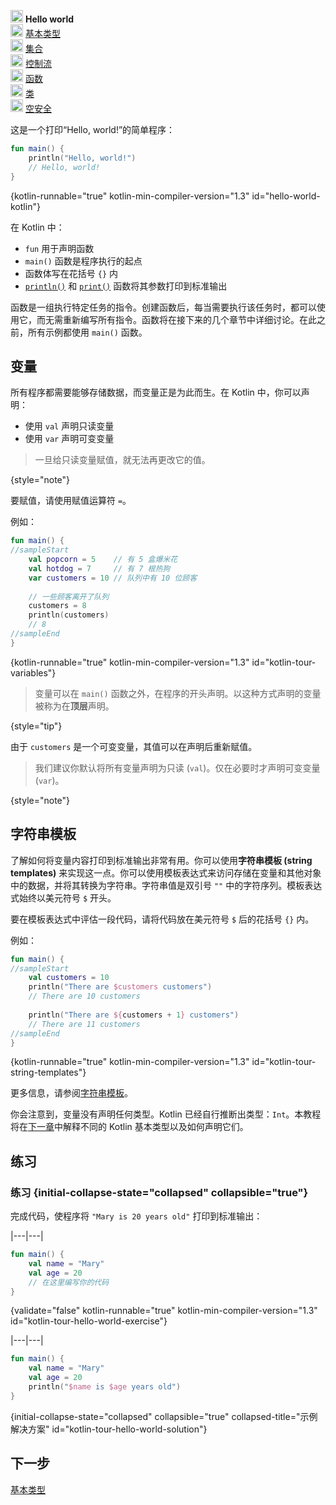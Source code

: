 [//]: # (title: Hello world)

<no-index/>

<tldr>
    <p><img src="icon-1.svg" width="20" alt="First step" /> <strong>Hello world</strong><br />
        <img src="icon-2-todo.svg" width="20" alt="Second step" /> <a href="kotlin-tour-basic-types.md">基本类型</a><br />
        <img src="icon-3-todo.svg" width="20" alt="Third step" /> <a href="kotlin-tour-collections.md">集合</a><br />
        <img src="icon-4-todo.svg" width="20" alt="Fourth step" /> <a href="kotlin-tour-control-flow.md">控制流</a><br />
        <img src="icon-5-todo.svg" width="20" alt="Fifth step" /> <a href="kotlin-tour-functions.md">函数</a><br />
        <img src="icon-6-todo.svg" width="20" alt="Sixth step" /> <a href="kotlin-tour-classes.md">类</a><br />
        <img src="icon-7-todo.svg" width="20" alt="Final step" /> <a href="kotlin-tour-null-safety.md">空安全</a></p>
</tldr>

这是一个打印“Hello, world!”的简单程序：

```kotlin
fun main() {
    println("Hello, world!")
    // Hello, world!
}
```
{kotlin-runnable="true" kotlin-min-compiler-version="1.3" id="hello-world-kotlin"}

在 Kotlin 中：

*   `fun` 用于声明函数
*   `main()` 函数是程序执行的起点
*   函数体写在花括号 `{}` 内
*   [`println()`](https://kotlinlang.org/api/latest/jvm/stdlib/kotlin.io/println.html) 和 [`print()`](https://kotlinlang.org/api/latest/jvm/stdlib/kotlin.io/print.html) 函数将其参数打印到标准输出

函数是一组执行特定任务的指令。创建函数后，每当需要执行该任务时，都可以使用它，而无需重新编写所有指令。函数将在接下来的几个章节中详细讨论。在此之前，所有示例都使用 `main()` 函数。

## 变量

所有程序都需要能够存储数据，而变量正是为此而生。在 Kotlin 中，你可以声明：

*   使用 `val` 声明只读变量
*   使用 `var` 声明可变变量

> 一旦给只读变量赋值，就无法再更改它的值。
>
{style="note"}

要赋值，请使用赋值运算符 `=`。

例如：

```kotlin
fun main() { 
//sampleStart
    val popcorn = 5    // 有 5 盒爆米花
    val hotdog = 7     // 有 7 根热狗
    var customers = 10 // 队列中有 10 位顾客
    
    // 一些顾客离开了队列
    customers = 8
    println(customers)
    // 8
//sampleEnd
}
```
{kotlin-runnable="true" kotlin-min-compiler-version="1.3" id="kotlin-tour-variables"}

> 变量可以在 `main()` 函数之外，在程序的开头声明。以这种方式声明的变量被称为在**顶层**声明。
> 
{style="tip"}

由于 `customers` 是一个可变变量，其值可以在声明后重新赋值。

> 我们建议你默认将所有变量声明为只读 (`val`)。仅在必要时才声明可变变量 (`var`)。
> 
{style="note"}

## 字符串模板

了解如何将变量内容打印到标准输出非常有用。你可以使用**字符串模板 (string templates)** 来实现这一点。你可以使用模板表达式来访问存储在变量和其他对象中的数据，并将其转换为字符串。字符串值是双引号 `""` 中的字符序列。模板表达式始终以美元符号 `$` 开头。

要在模板表达式中评估一段代码，请将代码放在美元符号 `$` 后的花括号 `{}` 内。

例如：

```kotlin
fun main() { 
//sampleStart
    val customers = 10
    println("There are $customers customers")
    // There are 10 customers
    
    println("There are ${customers + 1} customers")
    // There are 11 customers
//sampleEnd
}
```
{kotlin-runnable="true" kotlin-min-compiler-version="1.3" id="kotlin-tour-string-templates"}

更多信息，请参阅[字符串模板](strings.md#string-templates)。

你会注意到，变量没有声明任何类型。Kotlin 已经自行推断出类型：`Int`。本教程将在[下一章](kotlin-tour-basic-types.md)中解释不同的 Kotlin 基本类型以及如何声明它们。

## 练习

### 练习 {initial-collapse-state="collapsed" collapsible="true"}

完成代码，使程序将 `"Mary is 20 years old"` 打印到标准输出：

|---|---|
```kotlin
fun main() {
    val name = "Mary"
    val age = 20
    // 在这里编写你的代码
}
```
{validate="false" kotlin-runnable="true" kotlin-min-compiler-version="1.3" id="kotlin-tour-hello-world-exercise"}

|---|---|
```kotlin
fun main() {
    val name = "Mary"
    val age = 20
    println("$name is $age years old")
}
```
{initial-collapse-state="collapsed" collapsible="true" collapsed-title="示例解决方案" id="kotlin-tour-hello-world-solution"}

## 下一步

[基本类型](kotlin-tour-basic-types.md)